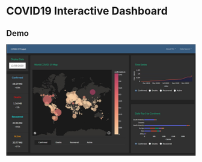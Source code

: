 # COVID19 Interactive Dashboard

## Demo
<div align="center">
<img src="./pics/dashboard.jpg"/><br>
</div>



